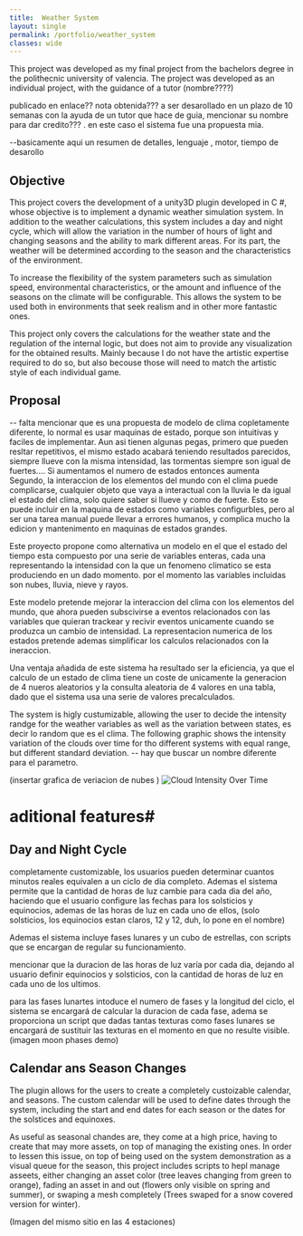 ```yaml
---
title:  Weather System
layout: single
permalink: /portfolio/weather_system
classes: wide
---
```


This project was developed as my final project from the bachelors degree in the polithecnic university of valencia. The project was developed as an individual project, with the guidance of a tutor (nombre????)

publicado en enlace??
nota obtenida???
a ser desarollado en un plazo de 10 semanas con la ayuda de un tutor que hace de guia, mencionar su nombre para dar credito???
. en este caso el sistema fue una propuesta mia.

--basicamente aqui un resumen de detalles, lenguaje , motor, tiempo de desarollo

## Objective ##
 This project covers the development of a unity3D plugin developed in C #, whose objective is to implement a dynamic weather simulation system. In addition to the weather calculations, this system includes a day and night cycle, which will allow the variation in the number of hours of light and changing seasons and the ability to mark different areas. For its part, the weather will be determined according to the season and the characteristics of the environment.
 
To increase the flexibility of the system parameters such as simulation speed, environmental characteristics, or the amount and influence of the seasons on the climate will be configurable. This allows the system to be used both in environments that seek realism and in other more fantastic ones.

This project only covers the calculations for the weather state and the regulation of the internal logic, but does not aim to provide any visualization for the obtained results. Mainly because I do not have the artistic expertise required to do so, but also becouse those will need to match the artistic style of each individual game. 

## Proposal ##

-- falta mencionar que es una propuesta de modelo de clima copletamente diferente, lo normal es usar maquinas de estado, porque son intuitivas y faciles de implementar. Aun asi tienen algunas pegas, primero que pueden resltar repetitivos, el mismo estado acabará teniendo resultados parecidos, siempre llueve con la misma intensidad, las tormentas siempre son igual de fuertes.... Si aumentamos el numero de estados entonces aumenta 
Segundo, la interaccion de los elementos del mundo con el clima puede complicarse, cualquier objeto que vaya a interactual con la lluvia le da igual el estado del clima, solo quiere saber si llueve y como de fuerte. Esto se puede incluir en la maquina de estados como variables configurbles, pero al ser una tarea manual puede llevar a errores humanos, y complica mucho la edicion y mantenimento en maquinas de estados grandes.

Este proyecto propone como alternativa un modelo en el que el estado del tiempo esta compuesto por una serie de variables enteras, cada una representando la intensidad con la que un fenomeno climatico se esta produciendo en un dado momento. por el momento las variables incluidas son nubes, lluvia, nieve y rayos. 

Este modelo pretende mejorar la interaccion del clima con los elementos del mundo, que ahora pueden subscivirse a eventos relacionados con las variables que quieran trackear y recivir eventos unicamente cuando se produzca un cambio de intensidad. La representacion numerica de los estados pretende ademas simplificar los calculos relacionados con la ineraccion.

Una ventaja añadida de este sistema ha resultado ser la eficiencia, ya que el calculo de un estado de clima tiene un coste de unicamente la generacion de 4 nueros aleatorios y la consulta aleatoria de 4 valores en una tabla, dado que el sistema usa una serie de valores precalculados. 

The system is higly custumizable, allowing the user to decide the intensity randge for the weather variables as well as the variation between states, es decir lo random que es el clima.
The following graphic shows the intensity variation of the clouds over time for tho different systems with equal range, but different standard deviation.
 -- hay que buscar un nombre diferente para el parametro.

(insertar grafica de veriacion de nubes )
![Cloud Intensity Over Time](/assets/images/Cloud_Intensity_Graphic.jpg)

# aditional features#
## Day and Night Cycle ##

completamente customizable, los usuarios pueden determinar cuantos minutos reales equivalen a un ciclo de dia completo. 
Ademas el sistema permite que la cantidad de horas de luz cambie para cada dia del año, haciendo que el usuario configure las fechas para los solsticios y equinocios, ademas de las horas de luz en cada uno de ellos,  (solo solsticios, los equinocios estan claros, 12 y 12, duh, lo pone en el nombre)

Ademas el sistema incluye fases lunares y un cubo de estrellas, con scripts que se encargan de regular su funcionamiento. 

mencionar que la duracion de las horas de luz varía por cada dia, dejando al usuario definir equinocios y solsticios, con la cantidad de horas de luz en cada uno de los ultimos. 

para las fases lunartes intoduce el numero de fases y la longitud del ciclo, el sistema se encargará de calcular la duracion de cada fase, adema se proporciona un script que dadas tantas texturas como fases lunares se encargará de sustituir las texturas en el momento en que no resulte visible.
(imagen moon phases demo)

## Calendar ans Season Changes ##
The plugin allows for the users to create a completely custoizable calendar, and seasons. The custom calendar will be used to define dates through the system, including the start and end dates for each season or the dates for the solstices and equinoxes. 

As useful as seasonal chandes are, they come at a high price, having to create that may more assets, on top of managing the existing ones. In order to lessen this issue, on top of being used on the system demonstration as a visual queue for the season, this project includes scripts to hepl manage asseets, either changing an asset color (tree leaves changing from green to orange), fading an asset in and out (flowers only visible on spring and summer), or swaping a mesh completely (Trees swaped for a snow covered version for winter).

(Imagen del mismo sitio en las 4 estaciones)


